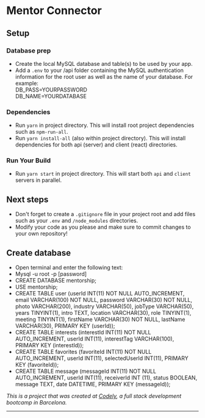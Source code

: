 # Mentor Connector 

## Setup

### Database prep
- Create the local MySQL database and table(s) to be used by your app.
- Add a `.env` to your /api folder containing the MySQL authentication information for the root user as well as the name of your database. For example:    
DB_PASS=YOURPASSWORD  
DB_NAME=YOURDATABASE

### Dependencies
- Run `yarn` in project directory. This will install root project dependencies such as `npm-run-all`.
- Run `yarn install-all` (also within project directory). This will install dependencies for both api (server) and client (react) directories.

### Run Your Build
- Run `yarn start` in project directory. This will start both `api` and `client` servers in parallel.

## Next steps
- Don't forget to create a `.gitignore` file in your project root and add files such as your `.env` and `/node_modules` directories.
- Modify your code as you please and make sure to commit changes to your own repository!  

## Create database 
- Open terminal and enter the following text: 
- Mysql -u root -p
    [password]
- CREATE DATABASE mentorship;
- USE mentorship;
- CREATE TABLE user (userId INT(11) NOT NULL AUTO_INCREMENT, email VARCHAR(100) NOT NULL, password VARCHAR(30) NOT NULL, photo VARCHAR(200), industry VARCHAR(50), jobType VARCHAR(50), years TINYINT(1), intro TEXT, location VARCHAR(30), role TINYINT(1), meeting TINYINT(1), firstName VARCHAR(30) NOT NULL, lastName VARCHAR(30), PRIMARY KEY (userId));
- CREATE TABLE interests (interestId INT(11) NOT NULL AUTO_INCREMENT, userId INT(11), interestTag VARCHAR(100), PRIMARY KEY (interestId));
- CREATE TABLE favorites (favoriteId INT(11) NOT NULL AUTO_INCREMENT, userId INT(11), selectedUserId INT(11), PRIMARY KEY (favoriteId));
- CREATE TABLE message (messageId INT(11) NOT NULL AUTO_INCREMENT, userId INT(11), receiverId INT (11), status BOOLEAN, message TEXT, date DATETIME, PRIMARY KEY (messageId));

_This is a project that was created at [Codely](http://codely.tech), a full stack development bootcamp in Barcelona._

------------------------------------------







